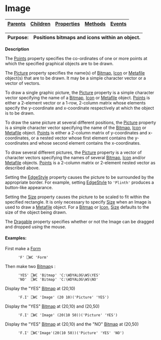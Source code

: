 




<h1 class="heading"><span class="name">Image</span></h1>

| [Parents](../ParentLists/Image.htm) | [Children](../ChildLists/Image.htm) | [Properties](../PropLists/Image.htm) | [Methods](../MethodLists/Image.htm) | [Events](../EventLists/Image.htm) |
| --- | --- | --- | --- | ---  |


| Purpose: | Positions bitmaps and icons within an object. |
| --- | ---  |


**Description**


The [Points](../a-z/points.md) property specifies the co-ordinates of one or more points at which the specified graphical objects are to be drawn.



The [Picture](../a-z/picture.md) property specifies the name(s) of [Bitmap](../a-z/bitmap.md), [Icon](../a-z/icon.md) or [Metafile](../a-z/metafile.md) object(s) that are to be drawn. It may be a simple character vector or a vector of vectors.


To draw a single graphic picture, the [Picture](../a-z/picture.md) property is a simple character vector specifying the name of a [Bitmap](../a-z/bitmap.md), [Icon](../a-z/icon.md) or [Metafile](../a-z/metafile.md) object. [Points](../a-z/points.md) is either a 2-element vector or a 1-row, 2-column matrix whose elements specify the y-coordinate and x-coordinate respectively at which the object is to be drawn.


To draw the same picture at several different positions, the [Picture](../a-z/picture.md) property is a simple character vector specifying the name of the [Bitmap](../a-z/bitmap.md), [Icon](../a-z/icon.md) or [Metafile](../a-z/metafile.md) object. [Points](../a-z/points.md) is either a 2-column matrix of y-coordinates and x-coordinates, or a nested vector whose first element contains the y-coordinates and whose second element contains the x-coordinates.


To draw several different pictures, the [Picture](../a-z/picture.md) property is a vector of character vectors specifying the names of several [Bitmap](../a-z/bitmap.md), [Icon](../a-z/icon.md) and/or [Metafile](../a-z/metafile.md) objects. [Points](../a-z/points.md) is a 2-column matrix or 2-element nested vector as described above.


Setting the [EdgeStyle](../a-z/edgestyle.md) property causes the picture to be surrounded by the appropriate border. For example, setting [EdgeStyle](../a-z/edgestyle.md) to `'Plinth'` produces a button-like appearance.


Setting the [Size](../a-z/size.md) property causes the picture to be scaled to fit within the specified rectangle. It is only necessary to specify [Size](../a-z/size.md) when an Image is used to draw a [Metafile](../a-z/metafile.md) object. For a [Bitmap](../a-z/bitmap.md) or [Icon](../a-z/icon.md), [Size](../a-z/size.md) defaults to the size of the object being drawn.


The [Dragable](../a-z/dragable.md) property specifies whether or not the Image can be dragged and dropped using the mouse.

#### Examples:


First make a [Form](../a-z/form.md)
```apl
      'F' ⎕WC 'Form'
```


Then make two [Bitmap](../a-z/bitmap.md)s :
```apl
      'YES' ⎕WC 'Bitmap' 'C:\WDYALOG\WS\YES'
      'NO'  ⎕WC 'Bitmap' 'C:\WDYALOG\WS\NO'
```


Display the "YES" [Bitmap](../a-z/bitmap.md) at (20,10)
```apl
      'F.I' ⎕WC 'Image' (20 10)('Picture' 'YES')
```


Display the "YES" [Bitmap](../a-z/bitmap.md) at (20,10) and (20,50)
```apl
      'F.I' ⎕WC 'Image' (20(10 50))('Picture' 'YES')
```


Display the "YES" [Bitmap](../a-z/bitmap.md) at (20,10) and the "NO" [Bitmap](../a-z/bitmap.md) at (20,50)
```apl
      'F.I' ⎕WC'Image'(20(10 50))('Picture' 'YES' 'NO')
```


